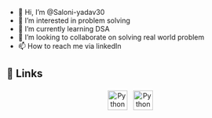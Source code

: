 - 👋 Hi, I’m @Saloni-yadav30
- 👀 I’m interested in problem solving
- 🌱 I’m currently learning DSA
- 💞️ I’m looking to collaborate on solving real world problem
- 📫 How to reach me via linkedIn

<!---
Saloni-yadav30/Saloni-yadav30 is a ✨ special ✨ repository because its `README.md` (this file) appears on your GitHub profile.
You can click the Preview link to take a look at your changes.
--->
## 🔗 Links
<p align="center">
 <a href="https://www.linkedin.com/in/saloni-yadav-92a56b212/" target="_blank" rel="noopener noreferrer"> <img src="https://img.icons8.com/color/48/000000/linkedin.png" alt="Python" height="40" style="vertical-align:top; margin:4px"></a>
 <a href="mailto:yadavsaloni030@gmail.com"> <img src="https://img.icons8.com/fluent/48/000000/gmail.png" alt="Python" height="40" style="vertical-align:top; margin:4px"></a>
</p>
